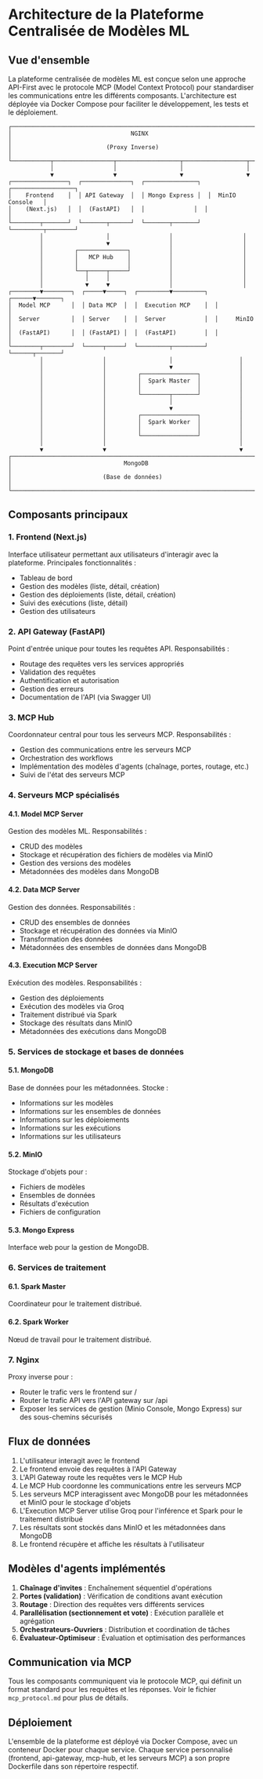 # Architecture de la Plateforme Centralisée de Modèles ML

## Vue d'ensemble

La plateforme centralisée de modèles ML est conçue selon une approche API-First avec le protocole MCP (Model Context Protocol) pour standardiser les communications entre les différents composants. L'architecture est déployée via Docker Compose pour faciliter le développement, les tests et le déploiement.

```
┌─────────────────────────────────────────────────────────────────────────┐
│                                  NGINX                                   │
│                           (Proxy Inverse)                                │
└───────────┬─────────────────┬──────────────────┬──────────────────┬─────┘
            │                 │                  │                  │
            ▼                 ▼                  ▼                  ▼
┌────────────────┐  ┌──────────────┐  ┌───────────────┐  ┌──────────────────┐
│    Frontend    │  │ API Gateway  │  │ Mongo Express │  │  MinIO Console   │
│    (Next.js)   │  │  (FastAPI)   │  │              │  │                   │
└────────┬───────┘  └───────┬──────┘  └───────┬───────┘  └─────────┬────────┘
         │                  │                 │                    │
         │                  ▼                 │                    │
         │         ┌──────────────┐           │                    │
         │         │   MCP Hub    │           │                    │
         │         │              │           │                    │
         │         └──┬─────┬─────┘           │                    │
         │            │     │                 │                    │
         │            ▼     ▼                 │                    │
┌────────▼────────┐  ┌─────▼─────┐  ┌─────────▼─────────┐  ┌──────▼───────┐
│  Model MCP      │  │ Data MCP  │  │  Execution MCP    │  │               │
│  Server         │  │ Server    │  │  Server           │  │     MinIO     │
│  (FastAPI)      │  │ (FastAPI) │  │  (FastAPI)        │  │               │
└────────┬────────┘  └─────┬─────┘  └─────────┬─────────┘  └──────┬───────┘
         │                 │                  │                   │
         │                 │                  ▼                   │
         │                 │         ┌────────────────┐           │
         │                 │         │  Spark Master  │           │
         │                 │         │                │           │
         │                 │         └────────┬───────┘           │
         │                 │                  │                   │
         │                 │                  ▼                   │
         │                 │         ┌────────────────┐           │
         │                 │         │  Spark Worker  │           │
         │                 │         │                │           │
         │                 │         └────────────────┘           │
         │                 │                                      │
         ▼                 ▼                                      ▼
┌─────────────────────────────────────────────────────────────────────────┐
│                                MongoDB                                   │
│                          (Base de données)                               │
└─────────────────────────────────────────────────────────────────────────┘
```

## Composants principaux

### 1. Frontend (Next.js)

Interface utilisateur permettant aux utilisateurs d'interagir avec la plateforme. Principales fonctionnalités :
- Tableau de bord
- Gestion des modèles (liste, détail, création)
- Gestion des déploiements (liste, détail, création)
- Suivi des exécutions (liste, détail)
- Gestion des utilisateurs

### 2. API Gateway (FastAPI)

Point d'entrée unique pour toutes les requêtes API. Responsabilités :
- Routage des requêtes vers les services appropriés
- Validation des requêtes
- Authentification et autorisation
- Gestion des erreurs
- Documentation de l'API (via Swagger UI)

### 3. MCP Hub

Coordonnateur central pour tous les serveurs MCP. Responsabilités :
- Gestion des communications entre les serveurs MCP
- Orchestration des workflows
- Implémentation des modèles d'agents (chaînage, portes, routage, etc.)
- Suivi de l'état des serveurs MCP

### 4. Serveurs MCP spécialisés

#### 4.1. Model MCP Server

Gestion des modèles ML. Responsabilités :
- CRUD des modèles
- Stockage et récupération des fichiers de modèles via MinIO
- Gestion des versions des modèles
- Métadonnées des modèles dans MongoDB

#### 4.2. Data MCP Server

Gestion des données. Responsabilités :
- CRUD des ensembles de données
- Stockage et récupération des données via MinIO
- Transformation des données
- Métadonnées des ensembles de données dans MongoDB

#### 4.3. Execution MCP Server

Exécution des modèles. Responsabilités :
- Gestion des déploiements
- Exécution des modèles via Groq
- Traitement distribué via Spark
- Stockage des résultats dans MinIO
- Métadonnées des exécutions dans MongoDB

### 5. Services de stockage et bases de données

#### 5.1. MongoDB

Base de données pour les métadonnées. Stocke :
- Informations sur les modèles
- Informations sur les ensembles de données
- Informations sur les déploiements
- Informations sur les exécutions
- Informations sur les utilisateurs

#### 5.2. MinIO

Stockage d'objets pour :
- Fichiers de modèles
- Ensembles de données
- Résultats d'exécution
- Fichiers de configuration

#### 5.3. Mongo Express

Interface web pour la gestion de MongoDB.

### 6. Services de traitement

#### 6.1. Spark Master

Coordinateur pour le traitement distribué.

#### 6.2. Spark Worker

Nœud de travail pour le traitement distribué.

### 7. Nginx

Proxy inverse pour :
- Router le trafic vers le frontend sur /
- Router le trafic API vers l'API gateway sur /api
- Exposer les services de gestion (Minio Console, Mongo Express) sur des sous-chemins sécurisés

## Flux de données

1. L'utilisateur interagit avec le frontend
2. Le frontend envoie des requêtes à l'API Gateway
3. L'API Gateway route les requêtes vers le MCP Hub
4. Le MCP Hub coordonne les communications entre les serveurs MCP
5. Les serveurs MCP interagissent avec MongoDB pour les métadonnées et MinIO pour le stockage d'objets
6. L'Execution MCP Server utilise Groq pour l'inférence et Spark pour le traitement distribué
7. Les résultats sont stockés dans MinIO et les métadonnées dans MongoDB
8. Le frontend récupère et affiche les résultats à l'utilisateur

## Modèles d'agents implémentés

1. **Chaînage d'invites** : Enchaînement séquentiel d'opérations
2. **Portes (validation)** : Vérification de conditions avant exécution
3. **Routage** : Direction des requêtes vers différents services
4. **Parallélisation (sectionnement et vote)** : Exécution parallèle et agrégation
5. **Orchestrateurs-Ouvriers** : Distribution et coordination de tâches
6. **Évaluateur-Optimiseur** : Évaluation et optimisation des performances

## Communication via MCP

Tous les composants communiquent via le protocole MCP, qui définit un format standard pour les requêtes et les réponses. Voir le fichier `mcp_protocol.md` pour plus de détails.

## Déploiement

L'ensemble de la plateforme est déployé via Docker Compose, avec un conteneur Docker pour chaque service. Chaque service personnalisé (frontend, api-gateway, mcp-hub, et les serveurs MCP) a son propre Dockerfile dans son répertoire respectif.
